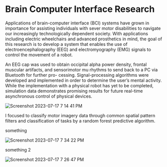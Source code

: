 # Brain Computer Interface Research

Applications of brain-computer interface (BCI) systems have grown in importance for assisting individuals with sever motor disabilities to navigate 
our increasingly technologically dependent society. With applications including electric wheelchairs and advanced prosthetics in mind, the goal of this 
research is to develop a system that enables the use of electroencephalography (EEG) and electromyography (EMG) signals to control the movement of a
robot. 

An EEG cap was used to obtain occipital alpha power density, frontal muscular artifacts, and sensorimotor mu rhythms to send back to a PC via Bluetooth for further pro-
cessing. Signal-processing algorithms were developed and implemented in order to determine the user’s mental activity. While the implementation with a physical robot has yet to be
completed, simulation data demonstrates promising results for future real-time asynchronous control of physical devices.

![Screenshot 2023-07-17 7 14 41 PM](https://github.com/Angelaangie-ai/brain-computer-interface-research/assets/64707998/cd7a3dc9-da6b-421f-83af-a5a98328a6c0)

I focused to classify motor imagery data through common spatial pattern filters and classification of tasks by a random forest predictive algorithm.


something



![Screenshot 2023-07-17 7 34 22 PM](https://github.com/Angelaangie-ai/brain-computer-interface-research/assets/64707998/a92e9999-b013-4d30-b996-673c29df5629)

something 2

![Screenshot 2023-07-17 7 26 47 PM](https://github.com/Angelaangie-ai/brain-computer-interface-research/assets/64707998/375aca54-d9ec-4e4f-aa33-6a79b8cb47a5)
